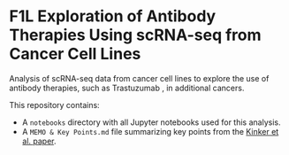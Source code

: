 # F1L Exploration of Antibody Therapies Using scRNA-seq from Cancer Cell Lines

Analysis of scRNA-seq data from cancer cell lines to explore the use of antibody therapies, such as Trastuzumab <!-- and Bevacizumab -->, in additional cancers.

This repository contains:
- A `notebooks` directory with all Jupyter notebooks used for this analysis.
- A `MEMO & Key Points.md` file summarizing key points from the [Kinker et al. paper](https://www.ncbi.nlm.nih.gov/pmc/articles/PMC8135089/).
